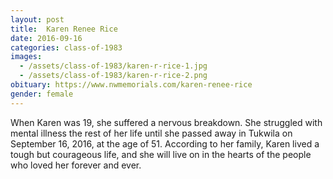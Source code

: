```yaml
---
layout: post
title:  Karen Renee Rice
date: 2016-09-16
categories: class-of-1983
images:
  - /assets/class-of-1983/karen-r-rice-1.jpg
  - /assets/class-of-1983/karen-r-rice-2.png
obituary: https://www.nwmemorials.com/karen-renee-rice
gender: female
---
```

When Karen was 19, she suffered a nervous breakdown.  She struggled with mental illness the rest of her life until she passed away in Tukwila on September 16, 2016, at the age of 51.  According to her family, Karen lived a tough but courageous life, and she will live on in the hearts of the people who loved her forever and ever.
